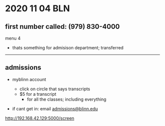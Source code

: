 # 2020 11 04 BLN

## first number called: (979) 830-4000
menu 4

- thats something for admisison department; transferred

---

## admissions

- myblinn account 
  - click on circle that says transcripts
  - $5 for a transcript
    - for all the classes; including everything

- if cant get in: email admissions@blinn.edu




http://192.168.42.129:5000/screen